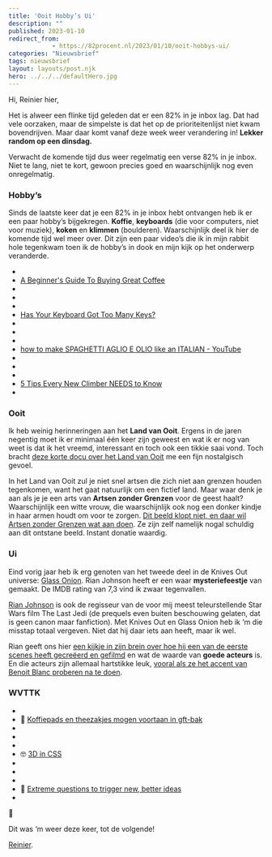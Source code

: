 ```yaml
---
title: 'Ooit Hobby’s Ui'
description: ""
published: 2023-01-10
redirect_from: 
            - https://82procent.nl/2023/01/10/ooit-hobbys-ui/
categories: "Nieuwsbrief"
tags: nieuwsbrief	
layout: layouts/post.njk
hero: ../../../defaultHero.jpg
---
```

<!-- wp:paragraph -->

Hi, Reinier hier,

<!-- /wp:paragraph -->

<!-- wp:paragraph -->

Het is alweer een flinke tijd geleden dat er een 82% in je inbox lag. Dat had vele oorzaken, maar de simpelste is dat het op de prioriteitenlijst niet kwam bovendrijven. Maar daar komt vanaf deze week weer verandering in! **Lekker random op een dinsdag.**

<!-- /wp:paragraph -->

<!-- wp:paragraph -->

Verwacht de komende tijd dus weer regelmatig een verse 82% in je inbox. Niet te lang, niet te kort, gewoon precies goed en waarschijnlijk nog even onregelmatig.

<!-- /wp:paragraph -->

<!-- wp:heading {"level":3} -->

### Hobby’s

<!-- /wp:heading -->

<!-- wp:paragraph -->

Sinds de laatste keer dat je een 82% in je inbox hebt ontvangen heb ik er een paar hobby’s bijgekregen. **Koffie**, **keyboards** (die voor computers, niet voor muziek), **koken** en **klimmen** (boulderen). Waarschijnlijk deel ik hier de komende tijd wel meer over. Dit zijn een paar video’s die ik in mijn rabbit hole tegenkwam toen ik de hobby’s in dook en mijn kijk op het onderwerp veranderde.

<!-- /wp:paragraph -->

<!-- wp:list -->

- <!-- wp:list-item -->
- [A Beginner's Guide To Buying Great Coffee](https://www.youtube.com/watch?v=O9YnLFrM7Fs)
- <!-- /wp:list-item -->
-
- <!-- wp:list-item -->
- [Has Your Keyboard Got Too Many Keys?](https://www.youtube.com/watch?v=5RN_4PQ0j1A)
- <!-- /wp:list-item -->
-
- <!-- wp:list-item -->
- [how to make SPAGHETTI AGLIO E OLIO like an ITALIAN - YouTube](https://www.youtube.com/watch?v=a0EyzJsf1eo&list=FLD8W9NGBP9SxsvhyDG4FfMA&index=28)
- <!-- /wp:list-item -->
-
- <!-- wp:list-item -->
- [5 Tips Every New Climber NEEDS to Know](https://www.youtube.com/watch?v=B9BiMMrrLxo)
- <!-- /wp:list-item -->

<!-- /wp:list -->

<!-- wp:heading {"level":3} -->

### Ooit

<!-- /wp:heading -->

<!-- wp:paragraph -->

Ik heb weinig herinneringen aan het **Land van Ooit**. Ergens in de jaren negentig moet ik er minimaal één keer zijn geweest en wat ik er nog van weet is dat ik het vreemd, interessant en toch ook een tikkie saai vond. Toch bracht [deze korte docu over het Land van Ooit](https://www.youtube.com/watch?v=mm_2oHHB7hI) me een fijn nostalgisch gevoel.

<!-- /wp:paragraph -->

<!-- wp:paragraph -->

In het Land van Ooit zul je niet snel artsen die zich niet aan grenzen houden tegenkomen, want het gaat natuurlijk om een fictief land. Maar waar denk je aan als je je een arts van **Artsen zonder Grenzen** voor de geest haalt? Waarschijnlijk een witte vrouw, die waarschijnlijk ook nog een donker kindje in haar armen houdt om voor te zorgen. [Dit beeld klopt niet, en daar wil Artsen zonder Grenzen wat aan doen](https://www.linkedin.com/posts/medecins-sans-frontieres-msf_we-are-committed-to-better-representing-activity-7004463137143857153-_P4F). Ze zijn zelf namelijk nogal schuldig aan dit ontstane beeld. Instant donatie waardig.

<!-- /wp:paragraph -->

<!-- wp:heading {"level":3} -->

### Ui

<!-- /wp:heading -->

<!-- wp:paragraph -->

Eind vorig jaar heb ik erg genoten van het tweede deel in de Knives Out universe: [Glass Onion](https://www.imdb.com/title/tt11564570/). Rian Johnson heeft er een waar **mysteriefeestje** van gemaakt. De IMDB rating van 7,3 vind ik zwaar tegenvallen.

<!-- /wp:paragraph -->

<!-- wp:paragraph -->

[Rian Johnson](https://www.imdb.com/name/nm0426059/) is ook de regisseur van de voor mij meest teleurstellende Star Wars film The Last Jedi (de prequels even buiten beschouwing gelaten, dat is geen canon maar fanfiction). Met Knives Out en Glass Onion heb ik ‘m die misstap totaal vergeven. Niet dat hij daar iets aan heeft, maar ik wel.

<!-- /wp:paragraph -->

<!-- wp:paragraph -->

Rian geeft ons hier [een kijkje in zijn brein over hoe hij een van de eerste scenes heeft gecreëerd en gefilmd](https://www.youtube.com/watch?v=9IM1AEbnGX4) en wat de waarde van **goede acteurs** is. En die acteurs zijn allemaal hartstikke leuk, [vooral als ze het accent van Benoit Blanc proberen na te doen](https://www.youtube.com/watch?v=6lFcRg1LL9A).

<!-- /wp:paragraph -->

<!-- wp:heading {"level":3} -->

### WVTTK

<!-- /wp:heading -->

<!-- wp:list -->

- <!-- wp:list-item -->
- 🥳 [Koffiepads en theezakjes mogen voortaan in gft-bak](https://nos.nl/artikel/2459311-koffiepads-en-theezakjes-mogen-voortaan-in-gft-bak)
- <!-- /wp:list-item -->
-
- <!-- wp:list-item -->
- 🤓 [3D in CSS](https://garden.bradwoods.io/notes/css/3d)
- <!-- /wp:list-item -->
-
- <!-- wp:list-item -->
- 🧐 [Extreme questions to trigger new, better ideas](https://longform.asmartbear.com/posts/extreme-questions/)
- <!-- /wp:list-item -->

<!-- /wp:list -->

<!-- wp:paragraph -->

👋

<!-- /wp:paragraph -->

<!-- wp:paragraph -->

Dit was ‘m weer deze keer, tot de volgende!

<!-- /wp:paragraph -->

<!-- wp:paragraph -->

[Reinier](https://reinierladan.nl).

<!-- /wp:paragraph -->
